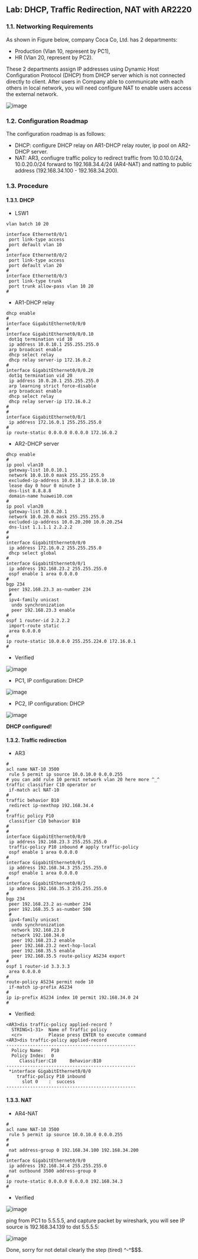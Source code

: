 <h2>Lab: DHCP, Traffic Redirection, NAT with AR2220</h2>


<h3>1.1. Networking Requirements</h3>


As shown in Figure below, company Coca Co, Ltd. has 2 departments: 

- Production (Vlan 10, represent by PC1),
- HR (Vlan 20, represent by PC2).

These 2 departments assign IP addresses using Dynamic Host Configuration Protocol (DHCP) from DHCP server
which is not connected directly to client. After users in Company able to communicate with each others in
local network, you will need configure NAT to enable users access the external network.

![image](https://user-images.githubusercontent.com/63696723/107748567-d8ab1e80-6d4b-11eb-8be4-5b3815c6bcf4.png)


<h3>1.2. Configuration Roadmap</h3>

The configuration roadmap is as follows:

- DHCP: configure DHCP relay on AR1-DHCP relay router, ip pool on AR2-DHCP server.
- NAT: AR3, confiugre traffic policy to redirect traffic from 10.0.10.0/24, 10.0.20.0/24 forward to
192.168.34.4/24 (AR4-NAT) and natting to public address (192.168.34.100 - 192.168.34.200).


<h3>1.3. Procedure</h3>


<h4>1.3.1. DHCP</h4>

- LSW1

```
vlan batch 10 20

interface Ethernet0/0/1
 port link-type access
 port default vlan 10
#
interface Ethernet0/0/2
 port link-type access
 port default vlan 20
#
interface Ethernet0/0/3
 port link-type trunk
 port trunk allow-pass vlan 10 20
#
```

- AR1-DHCP relay

```
dhcp enable
#
interface GigabitEthernet0/0/0
#
interface GigabitEthernet0/0/0.10
 dot1q termination vid 10
 ip address 10.0.10.1 255.255.255.0 
 arp broadcast enable
 dhcp select relay
 dhcp relay server-ip 172.16.0.2
#
interface GigabitEthernet0/0/0.20
 dot1q termination vid 20
 ip address 10.0.20.1 255.255.255.0 
 arp learning strict force-disable
 arp broadcast enable
 dhcp select relay
 dhcp relay server-ip 172.16.0.2
#
#
interface GigabitEthernet0/0/1
 ip address 172.16.0.1 255.255.255.0
#
ip route-static 0.0.0.0 0.0.0.0 172.16.0.2
```

- AR2-DHCP server

```
dhcp enable
#
ip pool vlan10
 gateway-list 10.0.10.1 
 network 10.0.10.0 mask 255.255.255.0 
 excluded-ip-address 10.0.10.2 10.0.10.10 
 lease day 0 hour 0 minute 3 
 dns-list 8.8.8.8 
 domain-name huawei10.com
#
ip pool vlan20
 gateway-list 10.0.20.1 
 network 10.0.20.0 mask 255.255.255.0 
 excluded-ip-address 10.0.20.200 10.0.20.254 
 dns-list 1.1.1.1 2.2.2.2 
#
#
interface GigabitEthernet0/0/0
 ip address 172.16.0.2 255.255.255.0 
 dhcp select global
#
interface GigabitEthernet0/0/1
 ip address 192.168.23.2 255.255.255.0 
 ospf enable 1 area 0.0.0.0
#
bgp 234
 peer 192.168.23.3 as-number 234 
 #
 ipv4-family unicast
  undo synchronization
  peer 192.168.23.3 enable
#
ospf 1 router-id 2.2.2.2 
 import-route static
 area 0.0.0.0 
#
ip route-static 10.0.0.0 255.255.224.0 172.16.0.1
#
```

- Verified

![image](https://user-images.githubusercontent.com/63696723/107757256-e49cdd80-6d57-11eb-8e6e-2082f0b151b7.png)


- PC1, IP configuration: DHCP

![image](https://user-images.githubusercontent.com/63696723/107753622-e3b57d00-6d52-11eb-9b1c-de3da845f207.png)

- PC2, IP configuration: DHCP

![image](https://user-images.githubusercontent.com/63696723/107753784-224b3780-6d53-11eb-85ad-fd1848cde272.png)


**DHCP configured!**


<h4>1.3.2. Traffic redirection</h4>

- AR3

```
#
acl name NAT-10 3500  
 rule 5 permit ip source 10.0.10.0 0.0.0.255 
# you can add rule 10 permit network vlan 20 here more ^_^
traffic classifier C10 operator or
 if-match acl NAT-10
#
traffic behavior B10
 redirect ip-nexthop 192.168.34.4
#
traffic policy P10
 classifier C10 behavior B10
#
#
interface GigabitEthernet0/0/0
 ip address 192.168.23.3 255.255.255.0 
 traffic-policy P10 inbound # apply traffic-policy
 ospf enable 1 area 0.0.0.0
#
interface GigabitEthernet0/0/1
 ip address 192.168.34.3 255.255.255.0 
 ospf enable 1 area 0.0.0.0
#
interface GigabitEthernet0/0/2
 ip address 192.168.35.3 255.255.255.0 
#
bgp 234
 peer 192.168.23.2 as-number 234 
 peer 192.168.35.5 as-number 500 
 #
 ipv4-family unicast
  undo synchronization
  network 192.168.23.0 
  network 192.168.34.0 
  peer 192.168.23.2 enable
  peer 192.168.23.2 next-hop-local 
  peer 192.168.35.5 enable
  peer 192.168.35.5 route-policy AS234 export
#
ospf 1 router-id 3.3.3.3 
 area 0.0.0.0 
#
route-policy AS234 permit node 10 
 if-match ip-prefix AS234 
#
ip ip-prefix AS234 index 10 permit 192.168.34.0 24
#
```

- Verified:

```
<AR3>dis traffic-policy applied-record ?
  STRING<1-31>  Name of Traffic policy
  <cr>          Please press ENTER to execute command 
<AR3>dis traffic-policy applied-record 
-------------------------------------------------
  Policy Name:   P10 
  Policy Index:  0
     Classifier:C10     Behavior:B10 
-------------------------------------------------
 *interface GigabitEthernet0/0/0
    traffic-policy P10 inbound  
      slot 0    :  success
-------------------------------------------------

```

<h4>1.3.3. NAT</h4>

- AR4-NAT

```
#
acl name NAT-10 3500  
 rule 5 permit ip source 10.0.10.0 0.0.0.255 
#
#
 nat address-group 0 192.168.34.100 192.168.34.200
#
interface GigabitEthernet0/0/0
 ip address 192.168.34.4 255.255.255.0 
 nat outbound 3500 address-group 0 
#
ip route-static 0.0.0.0 0.0.0.0 192.168.34.3
#
```

- Verified


![image](https://user-images.githubusercontent.com/63696723/107756329-a652ee80-6d56-11eb-939a-da10e3317741.png)

ping from PC1 to 5.5.5.5, and capture packet by wireshark, you will see IP source is 192.168.34.139 to dst 5.5.5.5:

![image](https://user-images.githubusercontent.com/63696723/107756462-d3070600-6d56-11eb-864c-9903e544422e.png)


Done, sorry for not detail clearly the step (tired) ^-^$$$.
